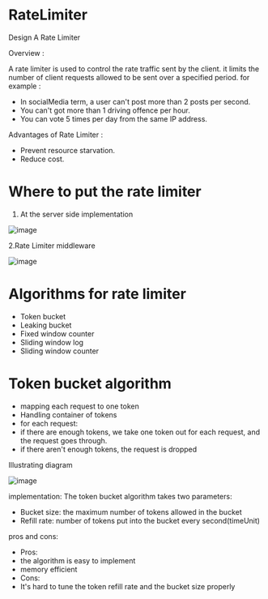 # RateLimiter
Design A Rate Limiter


Overview : 

A rate limiter is used to control the rate traffic sent by the client. it limits the number of client requests allowed to be sent over a specified period.
for example : 

* In socialMedia term, a user can't post more than 2 posts per second.
* You can't got more than 1 driving offence per hour.
* You can vote 5 times per day from the same IP address.


Advantages of Rate Limiter :

* Prevent resource starvation.
* Reduce cost.



# Where to put the rate limiter


1. At the server side implementation

![image](https://user-images.githubusercontent.com/59146036/185633638-c96407c2-e2f1-4a4d-a73c-ccc621a370b8.png)

2.Rate Limiter middleware

![image](https://user-images.githubusercontent.com/59146036/185634585-71ab83ba-0585-42e9-a011-ecd848fff6b9.png)


# Algorithms for rate limiter

* Token bucket
* Leaking bucket
* Fixed window counter
* Sliding window log
* Sliding window counter


# Token bucket algorithm
* mapping each request to one token
* Handling container of tokens
* for each request:
* if there are enough tokens, we take one token out for each request, and the request goes through.
* if there aren't enough tokens, the request is dropped

Illustrating diagram

![image](https://user-images.githubusercontent.com/59146036/185647213-706ee953-714c-4cc8-92bc-3cae5babee9c.png)


implementation:
The token bucket algorithm takes two parameters:
* Bucket size: the maximum number of tokens allowed in the bucket
* Refill rate: number of tokens put into the bucket every second(timeUnit)

pros and cons:
* Pros:
* the algorithm is easy to implement
* memory efficient
* Cons:
* It's hard to tune the token refill rate and the bucket size properly






